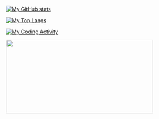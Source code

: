 [![My GitHub stats](https://github-readme-stats.vercel.app/api?username=darkvillager&layout=compact)](https://github.com/darkvillager)

[![My Top Langs](https://wakatime.com/share/@DarkVillager/54db2491-c0d8-4bfe-af65-2d4929c14441.svg)](https://github.com/darkvillager)

[![My Coding Activity](https://wakatime.com/share/@DarkVillager/0aaded35-5695-450e-a76e-5bb794dee9e9.svg)](https://github.com/darkvillager)

<a href="https://wakatime.com"><img src="https://wakatime.com/share/@DarkVillager/bcdec9d4-9080-40cb-a05b-4657784a3bb4.png" width="400" height="200" /></a>
